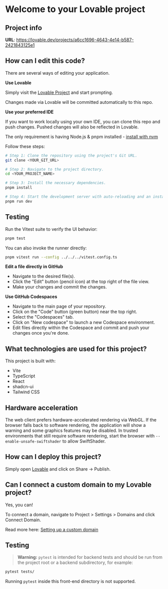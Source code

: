# Welcome to your Lovable project

## Project info

**URL**: https://lovable.dev/projects/a6cc1696-4643-4e14-b587-2421843125e1

## How can I edit this code?

There are several ways of editing your application.

**Use Lovable**

Simply visit the [Lovable Project](https://lovable.dev/projects/a6cc1696-4643-4e14-b587-2421843125e1) and start prompting.

Changes made via Lovable will be committed automatically to this repo.

**Use your preferred IDE**

If you want to work locally using your own IDE, you can clone this repo and push changes. Pushed changes will also be reflected in Lovable.

The only requirement is having Node.js & pnpm installed - [install with nvm](https://github.com/nvm-sh/nvm#installing-and-updating)

Follow these steps:

```sh
# Step 1: Clone the repository using the project's Git URL.
git clone <YOUR_GIT_URL>

# Step 2: Navigate to the project directory.
cd <YOUR_PROJECT_NAME>

# Step 3: Install the necessary dependencies.
pnpm install

# Step 4: Start the development server with auto-reloading and an instant preview.
pnpm run dev
```

## Testing

Run the Vitest suite to verify the UI behavior:

```sh
pnpm test
```

You can also invoke the runner directly:

```sh
pnpm vitest run --config ../../../vitest.config.ts
```

**Edit a file directly in GitHub**

- Navigate to the desired file(s).
- Click the "Edit" button (pencil icon) at the top right of the file view.
- Make your changes and commit the changes.

**Use GitHub Codespaces**

- Navigate to the main page of your repository.
- Click on the "Code" button (green button) near the top right.
- Select the "Codespaces" tab.
- Click on "New codespace" to launch a new Codespace environment.
- Edit files directly within the Codespace and commit and push your changes once you're done.

## What technologies are used for this project?

This project is built with:

- Vite
- TypeScript
- React
- shadcn-ui
- Tailwind CSS

## Hardware acceleration

The web client prefers hardware-accelerated rendering via WebGL. If the browser
falls back to software rendering, the application will show a warning and some
graphics features may be disabled. In trusted environments that still require
software rendering, start the browser with
`--enable-unsafe-swiftshader` to allow SwiftShader.

## How can I deploy this project?

Simply open [Lovable](https://lovable.dev/projects/a6cc1696-4643-4e14-b587-2421843125e1) and click on Share -> Publish.

## Can I connect a custom domain to my Lovable project?

Yes, you can!

To connect a domain, navigate to Project > Settings > Domains and click Connect Domain.

Read more here: [Setting up a custom domain](https://docs.lovable.dev/tips-tricks/custom-domain#step-by-step-guide)

## Testing

> **Warning:** `pytest` is intended for backend tests and should be run from the project root or a backend subdirectory, for example:

```bash
pytest tests/
```

Running `pytest` inside this front-end directory is not supported.
